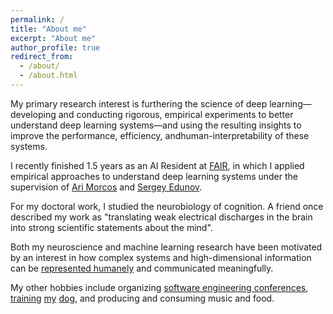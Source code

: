 ```yaml
---
permalink: /
title: "About me"
excerpt: "About me"
author_profile: true
redirect_from:
  - /about/
  - /about.html
---
```


My primary research interest is furthering the science of deep learning—developing and conducting rigorous, empirical experiments to better understand deep learning systems—and using the resulting insights to improve the performance, efficiency, andhuman-interpretability of these systems.

I recently finished 1.5 years as an AI Resident at [FAIR](https://ai.facebook.com/), in which I applied empirical approaches to understand deep learning systems under the supervision of [Ari Morcos](http://www.arimorcos.com/) and [Sergey Edunov](https://scholar.google.com/citations?user=5w7uYrIAAAAJ&hl=en).

For my doctoral work, I studied the neurobiology of cognition. A friend once described my work as "translating weak electrical discharges in the brain into strong scientific statements about the mind".

[comment]: <> (One traditional way of investigating brain function is by [recording the electrical activity of single neurons]&#40;https://en.wikipedia.org/wiki/Single-unit_recording&#41; while a research subject engages in a specific behavior. Recent technological advances have expanded on this model, making it possible to record the activity of large groups of neurons simultaneously. This advancement provides novel opportunities for understanding how entire networks of neurons coordinate to enact complex cognitive behavior.)

[comment]: <> (While these sophisticated techniques give researchers greater insight, they also present new challenges during the analysis of substantial quantities of complex, high-dimensional data. I pursued these opportunities during my PhD in the lab of [Dr. Julio Martinez-Trujillo]&#40;http://martinezlab.robarts.ca/&#41;, studying how networks of neurons coordinate to give rise to behaviors such as [working memory]&#40;https://en.wikipedia.org/wiki/Working_memory&#41;, [visual attention]&#40;https://en.wikipedia.org/wiki/Attention&#41;, and rule-learning.)

Both my neuroscience and machine learning research have been motivated by an interest in how complex systems and high-dimensional information can be [represented humanely](http://worrydream.com/#!/TheHumaneRepresentationOfThoughtTalk) and communicated meaningfully.

[comment]: <> (This flowed naturally from the process of discovering and mastering techniques for complex data analysis &#40;we mostly just stole from the machine learning community&#41;, and sharing my work with others.)

My other hobbies include organizing [software engineering conferences](https://en.wikipedia.org/wiki/Canadian_University_Software_Engineering_Conference#CUSEC_2012:_Turing_Complete,_January_19%E2%80%9323,_2012_Montreal,_Quebec), [training](/images/cloe_balancing_rice_cake.jpg) [my](/images/clobertasaurus.jpg) [dog](/images/queenest_bean_of_the_good_girls.jpg), and producing and consuming music and food.
